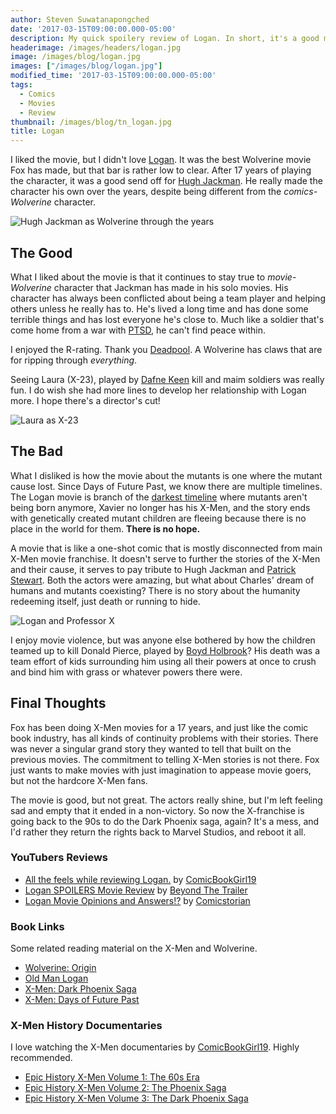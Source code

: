 ```yaml
---
author: Steven Suwatanapongched
date: '2017-03-15T09:00:00.000-05:00'
description: My quick spoilery review of Logan. In short, it's a good movie, but very disconnected from current X-Men movie universe.
headerimage: /images/headers/logan.jpg
image: /images/blog/logan.jpg
images: ["/images/blog/logan.jpg"]
modified_time: '2017-03-15T09:00:00.000-05:00'
tags:
  - Comics
  - Movies
  - Review
thumbnail: /images/blog/tn_logan.jpg
title: Logan
---
```



I liked the movie, but I didn't love [Logan](http://www.imdb.com/title/tt3315342/). It was the best Wolverine movie Fox has made, but that bar is rather low to clear. After 17 years of playing the character, it was a good send off for [Hugh Jackman](http://www.imdb.com/name/nm0413168/). He really made the character his own over the years, despite being different from the *comics-Wolverine* character.

![Hugh Jackman as Wolverine through the years](/images/blog/logan-wolverine-hugh-jackman-through-the-years.jpg)

## The Good

What I liked about the movie is that it continues to stay true to *movie-Wolverine* character that Jackman has made in his solo movies. His character has always been conflicted about being a team player and helping others unless he really has to. He's lived a long time and has done some terrible things and has lost everyone he's close to. Much like a soldier that's come home from a war with [PTSD](https://en.wikipedia.org/wiki/Posttraumatic_stress_disorder), he can't find peace within.

I enjoyed the R-rating. Thank you [Deadpool](http://www.imdb.com/title/tt1431045). A Wolverine has claws that are for ripping through *everything*.

Seeing Laura (X-23), played by [Dafne Keen](http://www.imdb.com/name/nm6748436/) kill and maim soldiers was really fun. I do wish she had more lines to develop her relationship with Logan more. I hope there's a director's cut!

![Laura as X-23](/images/blog/logan-laura-x23.jpg)

## The Bad

What I disliked is how the movie about the mutants is one where the mutant cause lost. Since Days of Future Past, we know there are multiple timelines. The Logan movie is branch of the [darkest timeline](http://community-sitcom.wikia.com/wiki/Darkest_Timeline) where mutants aren't being born anymore, Xavier no longer has his X-Men, and the story ends with genetically created mutant children are fleeing because there is no place in the world for them. **There is no hope.**

A movie that is like a one-shot comic that is mostly disconnected from main X-Men movie franchise. It doesn't serve to further the stories of the X-Men and their cause, it serves to pay tribute to Hugh Jackman and [Patrick Stewart](http://www.imdb.com/name/nm0001772). Both the actors were amazing, but what about Charles' dream of humans and mutants coexisting? There is no story about the humanity redeeming itself, just death or running to hide.

![Logan and Professor X](/images/blog/logan-xavier.jpg)

I enjoy movie violence, but was anyone else bothered by how the children teamed up to kill Donald Pierce, played by [Boyd Holbrook](http://www.imdb.com/name/nm2933542/)? His death was a team effort of kids surrounding him using all their powers at once to crush and bind him with grass or whatever powers there were.

## Final Thoughts

Fox has been doing X-Men movies for a 17 years, and just like the comic book industry, has all kinds of continuity problems with their stories. There was never a singular grand story they wanted to tell that built on the previous movies. The commitment to telling X-Men stories is not there. Fox just wants to make movies with just imagination to appease movie goers, but not the hardcore X-Men fans.

The movie is good, but not great. The actors really shine, but I'm left feeling sad and empty that it ended in a non-victory. So now the X-franchise is going back to the 90s to do the Dark Phoenix saga, again? It's a mess, and I'd rather they return the rights back to Marvel Studios, and reboot it all.

### YouTubers Reviews

* [All the feels while reviewing Logan.](https://www.youtube.com/watch?v=i4JzxAeHwjs) by [ComicBookGirl19](https://www.youtube.com/user/comicbookgirl19)
* [Logan SPOILERS Movie Review](https://www.youtube.com/watch?v=S_JNlXizlpQ) by [Beyond The Trailer](https://www.youtube.com/user/BeyondTheTrailer)
* [Logan Movie Opinions and Answers!?](https://www.youtube.com/watch?v=CP3hgAD7kb4) by [Comicstorian](https://www.youtube.com/user/comicstorian)

### Book Links

Some related reading material on the X-Men and Wolverine.

* [Wolverine: Origin](http://amzn.to/2nrhtFJ)
* [Old Man Logan](http://amzn.to/2nIPkpG)
* [X-Men: Dark Phoenix Saga](http://amzn.to/2mxHW0a)
* [X-Men: Days of Future Past](http://amzn.to/2ndFxeL)

### X-Men History Documentaries

I love watching the X-Men documentaries by [ComicBookGirl19](https://www.youtube.com/user/comicbookgirl19). Highly recommended.

* [Epic History X-Men Volume 1: The 60s Era](https://www.youtube.com/watch?v=BvWDjHWgNgc)
* [Epic History X-Men Volume 2: The Phoenix Saga](https://www.youtube.com/watch?v=NjGUE8XaUn4)
* [Epic History X-Men Volume 3: The Dark Phoenix Saga](https://www.youtube.com/watch?v=YRYoP-S3Ho8)